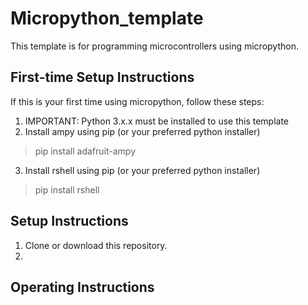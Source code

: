 # Micropython_template
This template is for programming microcontrollers using micropython.

## First-time Setup Instructions
If this is your first time using micropython, follow these steps:
1) IMPORTANT: Python 3.x.x must be installed to use this template
2) Install ampy using pip (or your preferred python installer)
> pip install adafruit-ampy
3) Install rshell using pip (or your preferred python installer)
> pip install rshell

## Setup Instructions
1) Clone or download this repository.
2) 

## Operating Instructions
